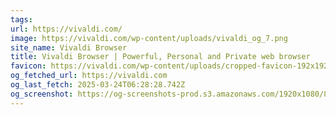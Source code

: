 ```yaml
---
tags: 
url: https://vivaldi.com/
image: https://vivaldi.com/wp-content/uploads/vivaldi_og_7.png
site_name: Vivaldi Browser
title: Vivaldi Browser | Powerful, Personal and Private web browser
favicon: https://vivaldi.com/wp-content/uploads/cropped-favicon-192x192.png
og_fetched_url: https://vivaldi.com
og_last_fetch: 2025-03-24T06:28:28.742Z
og_screenshot: https://og-screenshots-prod.s3.amazonaws.com/1920x1080/80/false/5a5d5a3db5e90e3ca36cb3da3f88d19916beb0d394a554923ef8e05cee4dc692.jpeg
---
```

